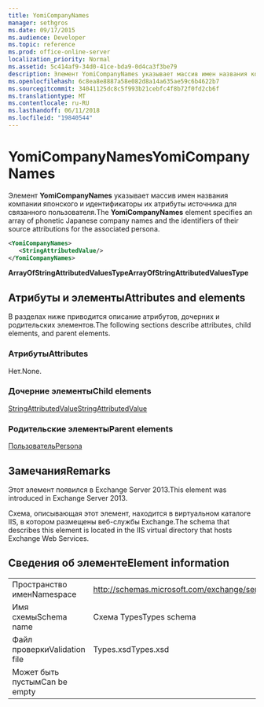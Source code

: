 ```yaml
---
title: YomiCompanyNames
manager: sethgros
ms.date: 09/17/2015
ms.audience: Developer
ms.topic: reference
ms.prod: office-online-server
localization_priority: Normal
ms.assetid: 5c414af9-34d0-41ce-bda9-0d4ca3f3be79
description: Элемент YomiCompanyNames указывает массив имен названия компании японского и идентификаторы их атрибуты источника для связанного пользователя.
ms.openlocfilehash: 6c8ea8e8887a58e082d8a14a635ae59c6b4622b7
ms.sourcegitcommit: 34041125dc8c5f993b21cebfc4f8b72f0fd2cb6f
ms.translationtype: MT
ms.contentlocale: ru-RU
ms.lasthandoff: 06/11/2018
ms.locfileid: "19840544"
---
```

# <a name="yomicompanynames"></a><span data-ttu-id="16c97-103">YomiCompanyNames</span><span class="sxs-lookup"><span data-stu-id="16c97-103">YomiCompanyNames</span></span>

<span data-ttu-id="16c97-104">Элемент **YomiCompanyNames** указывает массив имен названия компании японского и идентификаторы их атрибуты источника для связанного пользователя.</span><span class="sxs-lookup"><span data-stu-id="16c97-104">The **YomiCompanyNames** element specifies an array of phonetic Japanese company names and the identifiers of their source attributions for the associated persona.</span></span> 
  
```XML
<YomiCompanyNames>
   <StringAttributedValue/>
</YomiCompanyNames>
```

 <span data-ttu-id="16c97-105">**ArrayOfStringAttributedValuesType**</span><span class="sxs-lookup"><span data-stu-id="16c97-105">**ArrayOfStringAttributedValuesType**</span></span>
## <a name="attributes-and-elements"></a><span data-ttu-id="16c97-106">Атрибуты и элементы</span><span class="sxs-lookup"><span data-stu-id="16c97-106">Attributes and elements</span></span>

<span data-ttu-id="16c97-107">В разделах ниже приводится описание атрибутов, дочерних и родительских элементов.</span><span class="sxs-lookup"><span data-stu-id="16c97-107">The following sections describe attributes, child elements, and parent elements.</span></span>
  
### <a name="attributes"></a><span data-ttu-id="16c97-108">Атрибуты</span><span class="sxs-lookup"><span data-stu-id="16c97-108">Attributes</span></span>

<span data-ttu-id="16c97-109">Нет.</span><span class="sxs-lookup"><span data-stu-id="16c97-109">None.</span></span>
  
### <a name="child-elements"></a><span data-ttu-id="16c97-110">Дочерние элементы</span><span class="sxs-lookup"><span data-stu-id="16c97-110">Child elements</span></span>

[<span data-ttu-id="16c97-111">StringAttributedValue</span><span class="sxs-lookup"><span data-stu-id="16c97-111">StringAttributedValue</span></span>](stringattributedvalue.md)
  
### <a name="parent-elements"></a><span data-ttu-id="16c97-112">Родительские элементы</span><span class="sxs-lookup"><span data-stu-id="16c97-112">Parent elements</span></span>

[<span data-ttu-id="16c97-113">Пользователь</span><span class="sxs-lookup"><span data-stu-id="16c97-113">Persona</span></span>](persona.md)
  
## <a name="remarks"></a><span data-ttu-id="16c97-114">Замечания</span><span class="sxs-lookup"><span data-stu-id="16c97-114">Remarks</span></span>

<span data-ttu-id="16c97-115">Этот элемент появился в Exchange Server 2013.</span><span class="sxs-lookup"><span data-stu-id="16c97-115">This element was introduced in Exchange Server 2013.</span></span>
  
<span data-ttu-id="16c97-116">Схема, описывающая этот элемент, находится в виртуальном каталоге IIS, в котором размещены веб-службы Exchange.</span><span class="sxs-lookup"><span data-stu-id="16c97-116">The schema that describes this element is located in the IIS virtual directory that hosts Exchange Web Services.</span></span>
  
## <a name="element-information"></a><span data-ttu-id="16c97-117">Сведения об элементе</span><span class="sxs-lookup"><span data-stu-id="16c97-117">Element information</span></span>

|||
|:-----|:-----|
|<span data-ttu-id="16c97-118">Пространство имен</span><span class="sxs-lookup"><span data-stu-id="16c97-118">Namespace</span></span>  <br/> |http://schemas.microsoft.com/exchange/services/2006/types  <br/> |
|<span data-ttu-id="16c97-119">Имя схемы</span><span class="sxs-lookup"><span data-stu-id="16c97-119">Schema name</span></span>  <br/> |<span data-ttu-id="16c97-120">Схема Types</span><span class="sxs-lookup"><span data-stu-id="16c97-120">Types schema</span></span>  <br/> |
|<span data-ttu-id="16c97-121">Файл проверки</span><span class="sxs-lookup"><span data-stu-id="16c97-121">Validation file</span></span>  <br/> |<span data-ttu-id="16c97-122">Types.xsd</span><span class="sxs-lookup"><span data-stu-id="16c97-122">Types.xsd</span></span>  <br/> |
|<span data-ttu-id="16c97-123">Может быть пустым</span><span class="sxs-lookup"><span data-stu-id="16c97-123">Can be empty</span></span>  <br/> ||
   

